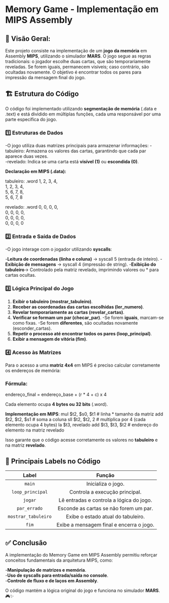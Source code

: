 # **Memory Game - Implementação em MIPS Assembly** 

## **📌 Visão Geral:**
Este projeto consiste na implementação de um **jogo da memória** em Assembly **MIPS**, utilizando o simulador **MARS**. O jogo segue as regras tradicionais: o jogador escolhe duas cartas, que são temporariamente reveladas. Se forem iguais, permanecem visíveis; caso contrário, são ocultadas novamente. O objetivo é encontrar todos os pares para impressão da mensagem final do jogo.


## **🏗 Estrutura do Código**
O código foi implementado utilizando **segmentação de memória** (.data e .text) e está dividido em múltiplas funções, cada uma responsável por uma parte específica do jogo.

### **1️⃣ Estruturas de Dados**
-O jogo utiliza duas matrizes principais para armazenar informações:
 -tabuleiro: Armazena os valores das cartas, garantindo que cada par aparece duas vezes.<br> 
 -revelado: Indica se uma carta está **visível (1)** ou **escondida (0)**.<br> 

**Declaração em MIPS (.data):**

tabuleiro: .word 1, 2, 3, 4,<br> 
                 1, 2, 3, 4,<br>
                 5, 6, 7, 8,<br> 
                 5, 6, 7, 8<br>

revelado: .word 0, 0, 0, 0,<br>
                0, 0, 0, 0,<br>
                0, 0, 0, 0,<br>
                0, 0, 0, 0<br>


### **2️⃣ Entrada e Saída de Dados**
-O jogo interage com o jogador utilizando **syscalls**:

 -**Leitura de coordenadas (linha e coluna)** → syscall 5 (entrada de inteiro).
 -**Exibição de mensagens** → syscall 4 (impressão de string).
 -**Exibição do tabuleiro**→ Controlado pela matriz revelado, imprimindo valores ou * para cartas ocultas.


### **3️⃣ Lógica Principal do Jogo**
1. **Exibir o tabuleiro (mostrar_tabuleiro)**.
2. **Receber as coordenadas das cartas escolhidas (ler_numero)**.
3. **Revelar temporariamente as cartas (revelar_cartas)**.
4. **Verificar se formam um par (checar_par)**.
   -Se forem **iguais**, marcam-se como fixas.
   -Se forem **diferentes**, são ocultadas novamente (esconder_cartas).
5. **Repetir o processo até encontrar todos os pares (loop_principal)**.
6. **Exibir a mensagem de vitória (fim)**.


### **4️⃣ Acesso às Matrizes**
Para o acesso a uma **matriz 4x4** em MIPS é preciso calcular corretamente os endereços de memória:

### **Fórmula**: 
endereço_final = endereço_base + (r * 4 + c) x 4

Cada elemento ocupa **4 bytes ou 32 bits** (.word).

**Implementação em MIPS**:
mul $t2, $s0, $t1  # linha * tamanho da matriz
add $t2, $t2, $s1  # soma a coluna
sll $t2, $t2, 2    # multiplica por 4 (cada elemento ocupa 4 bytes)
la $t3, revelado
add $t3, $t3, $t2  # endereço do elemento na matriz revelado

Isso garante que o código acesse corretamente os valores no **tabuleiro** e na matriz **revelado**.


## **📌 Principais Labels no Código**
| **Label**            | **Função** |
|:-----------------:|:----------------------------:|
| `main`          | Inicializa o jogo. |
| `loop_principal`| Controla a execução principal. |
| `jogar`         | Lê entradas e controla a lógica do jogo. |
| `par_errado`    | Esconde as cartas se não forem um par. |
| `mostrar_tabuleiro` | Exibe o estado atual do tabuleiro. |
| `fim`           | Exibe a mensagem final e encerra o jogo. |



## **✅ Conclusão**
A implementação do Memory Game em MIPS Assembly permitiu reforçar conceitos fundamentais da arquitetura MIPS, como:

 -**Manipulação de matrizes e memória**.<br> 
 -**Uso de syscalls para entrada/saída no console**.<br> 
 -**Controle de fluxo e de laços em Assembly**.<br> 
 
O código mantém a lógica original do jogo e funciona no simulador **MARS**. 🎮✨

